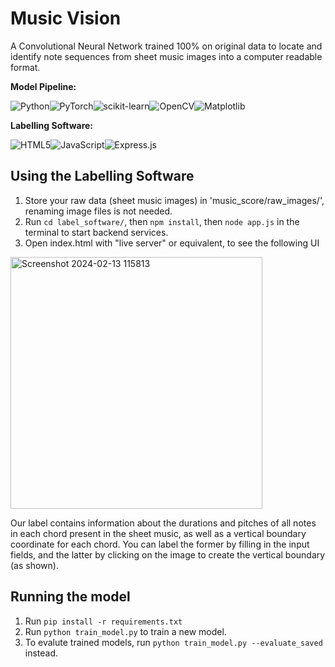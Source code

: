 # Music Vision

A Convolutional Neural Network trained 100% on original data to locate and identify note sequences from sheet music images into a computer readable format.

**Model Pipeline:**

![Python](https://img.shields.io/badge/python-3670A0?style=for-the-badge&logo=python&logoColor=ffdd54)![PyTorch](https://img.shields.io/badge/PyTorch-%23EE4C2C.svg?style=for-the-badge&logo=PyTorch&logoColor=white)![scikit-learn](https://img.shields.io/badge/scikit--learn-%23F7931E.svg?style=for-the-badge&logo=scikit-learn&logoColor=white)![OpenCV](https://img.shields.io/badge/opencv-%23white.svg?style=for-the-badge&logo=opencv&logoColor=white)![Matplotlib](https://img.shields.io/badge/Matplotlib-%23ffffff.svg?style=for-the-badge&logo=Matplotlib&logoColor=black)

**Labelling Software:**

![HTML5](https://img.shields.io/badge/html5-%23E34F26.svg?style=for-the-badge&logo=html5&logoColor=white)![JavaScript](https://img.shields.io/badge/javascript-%23323330.svg?style=for-the-badge&logo=javascript&logoColor=%23F7DF1E)![Express.js](https://img.shields.io/badge/express.js-%23404d59.svg?style=for-the-badge&logo=express&logoColor=%2361DAFB)


## Using the Labelling Software

1. Store your raw data (sheet music images) in 'music_score/raw_images/', renaming image files is not needed.
2. Run ```cd label_software/```, then ```npm install```, then ```node app.js``` in the terminal to start backend services.
3. Open index.html with "live server" or equivalent, to see the following UI

<img width="403" alt="Screenshot 2024-02-13 115813" src="https://github.com/JeffreyQin/Music_Vision/assets/122770444/7a62838c-e6d7-49d4-a98f-533de77cab97">

Our label contains information about the durations and pitches of all notes in each chord present in the sheet music, as well as a vertical boundary coordinate for each chord. You can label the former by filling in the input fields, and the latter by clicking on the image to create the vertical boundary (as shown).

## Running the model

1. Run ```pip install -r requirements.txt```
2. Run ```python train_model.py``` to train a new model.
3. To evalute trained models, run ```python train_model.py --evaluate_saved``` instead.

